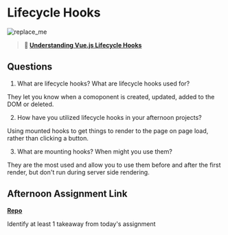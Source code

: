 # Lifecycle Hooks

![replace_me](https://codeworks.blob.core.windows.net/public/assets/img/illustrations/placeholder.svg)

> **📖 [Understanding Vue.js Lifecycle Hooks](https://codeworksacademy.com/fs-student-guide/resources/wk6/03-Vue-Lifecycle-Hooks)**

## Questions

1. What are lifecycle hooks? What are lifecycle hooks used for?

They let you know when a comoponent is created, updated, added to the DOM or deleted.

2. How have you utilized lifecycle hooks in your afternoon projects?

Using mounted hooks to get things to render to the page on page load, rather than clicking a button.

3. What are mounting hooks? When might you use them?

They are the most used and allow you to use them before and after the first render, but don't run during server side rendering.

## Afternoon Assignment Link

**[Repo](https://github.com/zachrasmussen/summer22-gregslist-vue)**

Identify at least 1 takeaway from today's assignment

